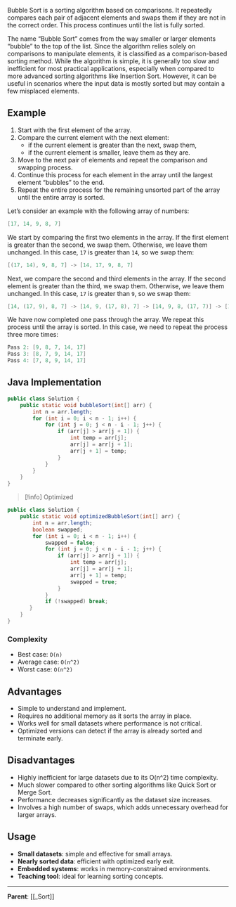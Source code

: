 Bubble Sort is a sorting algorithm based on comparisons. It repeatedly compares each pair of adjacent elements and swaps them if they are not in the correct order. This process continues until the list is fully sorted.

The name “Bubble Sort” comes from the way smaller or larger elements “bubble” to the top of the list. Since the algorithm relies solely on comparisons to manipulate elements, it is classified as a comparison-based sorting method. While the algorithm is simple, it is generally too slow and inefficient for most practical applications, especially when compared to more advanced sorting algorithms like Insertion Sort. However, it can be useful in scenarios where the input data is mostly sorted but may contain a few misplaced elements.

## Example

1. Start with the first element of the array.
2. Compare the current element with the next element:
   - if the current element is greater than the next, swap them,
   - if the current element is smaller, leave them as they are.
3. Move to the next pair of elements and repeat the comparison and swapping process.
4. Continue this process for each element in the array until the largest element “bubbles” to the end.
5. Repeat the entire process for the remaining unsorted part of the array until the entire array is sorted.

Let’s consider an example with the following array of numbers:

```java
[17, 14, 9, 8, 7]
```

We start by comparing the first two elements in the array. If the first element is greater than the second, we swap them. Otherwise, we leave them unchanged. In this case, `17` is greater than `14`, so we swap them:

```java
[(17, 14), 9, 8, 7] -> [14, 17, 9, 8, 7]
```

Next, we compare the second and third elements in the array. If the second element is greater than the third, we swap them. Otherwise, we leave them unchanged. In this case, `17` is greater than `9`, so we swap them:

```java
[14, (17, 9), 8, 7] -> [14, 9, (17, 8), 7] -> [14, 9, 8, (17, 7)] -> [14, 9, 8, 7, 17]
```

We have now completed one pass through the array. We repeat this process until the array is sorted. In this case, we need to repeat the process three more times:

```java
Pass 2: [9, 8, 7, 14, 17]
Pass 3: [8, 7, 9, 14, 17]
Pass 4: [7, 8, 9, 14, 17]
```

## Java Implementation

```java
public class Solution {
    public static void bubbleSort(int[] arr) {
        int n = arr.length;
        for (int i = 0; i < n - 1; i++) {
            for (int j = 0; j < n - i - 1; j++) {
                if (arr[j] > arr[j + 1]) {
                    int temp = arr[j];
                    arr[j] = arr[j + 1];
                    arr[j + 1] = temp;
                }
            }
        }
    }
}
```

> [!info] Optimized

```java
public class Solution {
    public static void optimizedBubbleSort(int[] arr) {
        int n = arr.length;
        boolean swapped;
        for (int i = 0; i < n - 1; i++) {
            swapped = false;
            for (int j = 0; j < n - i - 1; j++) {
                if (arr[j] > arr[j + 1]) {
                    int temp = arr[j];
                    arr[j] = arr[j + 1];
                    arr[j + 1] = temp;
                    swapped = true;
                }
            }
            if (!swapped) break;
       }
    }
}
```

### Complexity

- Best case: `O(n)`
- Average case: `O(n^2)`
- Worst case: `O(n^2)`

## Advantages

- Simple to understand and implement.
- Requires no additional memory as it sorts the array in place.
- Works well for small datasets where performance is not critical.
- Optimized versions can detect if the array is already sorted and terminate early.

## Disadvantages

- Highly inefficient for large datasets due to its O(n^2) time complexity.
- Much slower compared to other sorting algorithms like Quick Sort or Merge Sort.
- Performance decreases significantly as the dataset size increases.
- Involves a high number of swaps, which adds unnecessary overhead for larger arrays.

## Usage

- **Small datasets**: simple and effective for small arrays.
- **Nearly sorted data**: efficient with optimized early exit.
- **Embedded systems**: works in memory-constrained environments.
- **Teaching tool**: ideal for learning sorting concepts.

---

**Parent**: [[_Sort]]